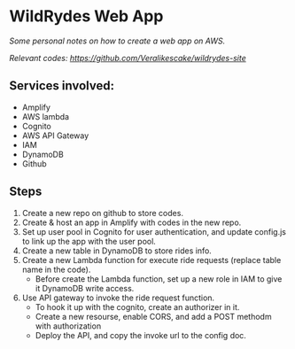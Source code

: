 # WildRydes Web App

*Some personal notes on how to create a web app on AWS.* 

*Relevant codes: https://github.com/Veralikescake/wildrydes-site*

## Services involved: 
  - Amplify
  - AWS lambda
  - Cognito
  - AWS API Gateway
  - IAM
  - DynamoDB
  - Github

## Steps
1. Create a new repo on github to store codes.
2. Create & host an app in Amplify with codes in the new repo.
3. Set up user pool in Cognito for user authentication, and update config.js to link up the app with the user pool.
4. Create a new table in DynamoDB to store rides info.
5. Create a new Lambda function for execute ride requests (replace table name in the code).
    - Before create the Lambda function, set up a new role in IAM to give it DynamoDB write access.
6. Use API gateway to invoke the ride request function. 
    - To hook it up with the cognito, create an authorizer in it.
    - Create a new resourse, enable CORS, and add a POST methodm with authorization
    - Deploy the API, and copy the invoke url to the config doc.

